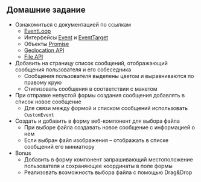## Домашние задание 

- Ознакомиться с документацией по ссылкам
   - [EventLoop](https://developer.mozilla.org/en-US/docs/Web/JavaScript/EventLoop)
   - Интерфейсы [Event](https://developer.mozilla.org/en-US/docs/Web/API/Event) и [EventTarget](https://developer.mozilla.org/en-US/docs/Web/API/EventTarget)
   - Объекты [Promise](https://developer.mozilla.org/en-US/docs/Web/JavaScript/Guide/Using_promises)
   - [Geolocation API](https://developer.mozilla.org/ru/docs/Web/API/Geolocation/Using_geolocation)
   - [File API](https://developer.mozilla.org/ru/docs/web/api/file)
- Добавить на страницу список сообщений, отображающий сообщения пользователя и его собеседника
   - Сообщения пользователя выделены цветом и выравниваются по правому крую
   - Стилизовать сообщения в соответствии с макетом
- При отправке непустой формы создания сообщения добавлять в список новое сообщение
   - Для связи между формой и списком сообщений использовать `CustomEvent`
- Создать и добавить в форму веб-компонент для выбора файла
   - При выборе файла создавать новое сообщение с информацией о нем
   - Если выбран файл изображения – отображать в списке сообщений его миниатюру
- Bonus
   - Добавить в форму компонент запрашивающий местоположение пользователя и сохраняющее координаты в поле формы
   - Реализовать возможность выбора файла с помощью Drag&Drop
